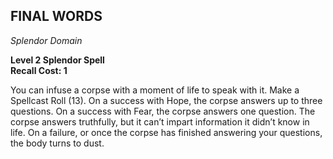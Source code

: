 ## FINAL WORDS  
_Splendor Domain_

**Level 2 Splendor Spell**  
**Recall Cost: 1**  

You can infuse a corpse with a moment of life to speak with it. Make a Spellcast Roll (13). On a success with Hope, the corpse answers up to three questions. On a success with Fear, the corpse answers one question. The corpse answers truthfully, but it can’t impart information it didn’t know in life. On a failure, or once the corpse has finished answering your questions, the body turns to dust.

